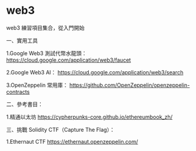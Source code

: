 # web3
web3 練習項目集合，從入門開始

一、實用工具

1.Google Web3 測試代幣水龍頭：
https://cloud.google.com/application/web3/faucet

2.Google Web3 AI：
https://cloud.google.com/application/web3/search

3.OpenZeppelin 常用庫：
https://github.com/OpenZeppelin/openzeppelin-contracts


二、參考書目：

1.精通以太坊
https://cypherpunks-core.github.io/ethereumbook_zh/


三、挑戰 Solidity CTF（Capture The Flag）：

1.Ethernaut CTF
https://ethernaut.openzeppelin.com/


